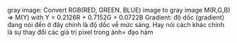 
gray image: Convert RGB(RED, GREEN. BLUE) image to gray image
M(R,G,B) => M(Y) with Y = 0.2126R + 0.7152G + 0.0722B
Gradient: độ dốc (gradient) đang nói đến ở đây chính là độ dốc về mức sáng. Hay nói cách khác chính là sự thay đổi các giá trị pixel trong ảnh= đạo hàm

